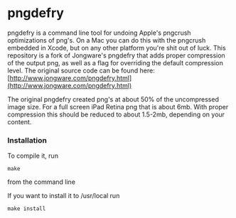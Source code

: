 pngdefry
========

pngdefry is a command line tool for undoing Apple's pngcrush optimizations of png's. On a Mac you can do this with the pngcrush embedded in Xcode, but on any other platform you're shit out of luck. This repository is a fork of Jongware's pngdefry that adds proper compression of the output png, as well as a flag for overriding the default compression level. The original source code can be found here:
[http://www.jongware.com/pngdefry.html](http://www.jongware.com/pngdefry.html)

The original pngdefry created png's at about 50% of the uncompressed image size. For a full screen iPad Retina png that is about 6mb. With proper compression this should be reduced to about 1.5-2mb, depending on your content.

### Installation
To compile it, run 

	make

from the command line

If you want to install it to /usr/local run

	make install

